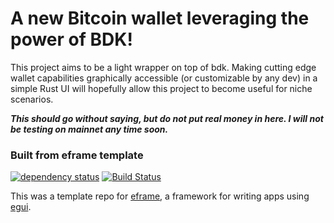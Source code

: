 # A new Bitcoin wallet leveraging the power of BDK!

This project aims to be a light wrapper on top of bdk. Making cutting edge wallet capabilities graphically accessible (or customizable by any dev) in a simple Rust UI will hopefully allow this project to become useful for niche scenarios.


***This should go without saying, but do not put real money in here. I will not be testing on mainnet any time soon.***

### Built from eframe template

[![dependency status](https://deps.rs/repo/github/emilk/eframe_template/status.svg)](https://deps.rs/repo/github/emilk/eframe_template)
[![Build Status](https://github.com/emilk/eframe_template/workflows/CI/badge.svg)](https://github.com/emilk/eframe_template/actions?workflow=CI)

This was a template repo for [eframe](https://github.com/emilk/egui/tree/master/crates/eframe), a framework for writing apps using [egui](https://github.com/emilk/egui/).

